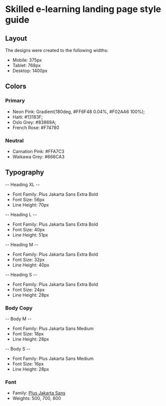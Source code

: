 # Skilled e-learning landing page style guide

## Layout

The designs were created to the following widths:

- Mobile: 375px
- Tablet: 768px
- Desktop: 1400px

## Colors

### Primary

- Neon Pink: Gradient(180deg, #FF6F48 0.04%, #F02AA6 100%);
- Haiti: #13183F;
- Oslo Grey: #83869A;
- French Rose: #F74780

### Neutral

- Carnation Pink: #FFA7C3
- Waikawa Grey: #666CA3

## Typography

-- Heading XL --

- Font Family: Plus Jakarta Sans Extra Bold
- Font Size: 56px
- Line Height: 70px

-- Heading L --

- Font Family: Plus Jakarta Sans Extra Bold
- Font Size: 40px
- Line Height: 51px

-- Heading M --

- Font Family: Plus Jakarta Sans Extra Bold
- Font Size: 32px
- Line Height: 40px

-- Heading S --

- Font Family: Plus Jakarta Sans Extra Bold
- Font Size: 24px
- Line Height: 28px

### Body Copy

-- Body M --

- Font Family: Plus Jakarta Sans Medium
- Font Size: 18px
- Line Height: 28px

-- Body S --

- Font Family: Plus Jakarta Sans Medium
- Font Size: 16px
- Line Height: 28px

### Font

- Family: [Plus Jakarta Sans](https://fonts.google.com/specimen/Plus+Jakarta+Sans?query=jaka)
- Weights: 500, 700, 800
